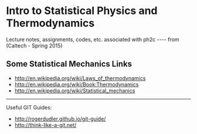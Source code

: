 # Intro to Statistical Physics and Thermodynamics
Lecture notes, assignments, codes, etc. associated with ph2c
---- from (Caltech - Spring 2015) 

## Some Statistical Mechanics Links
* http://en.wikipedia.org/wiki/Laws_of_thermodynamics
* http://en.wikipedia.org/wiki/Book:Thermodynamics
* http://en.wikipedia.org/wiki/Statistical_mechanics

***
Useful GIT Guides:
* http://rogerdudler.github.io/git-guide/
* http://think-like-a-git.net/
